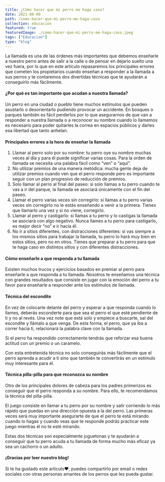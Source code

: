 ```yaml
---
title: ¿Cómo hacer que mi perro me haga caso?
date: 2021-08-09
path: /como-hacer-que-mi-perro-me-haga-caso
collection: educacion
featured: true
featuredImage: ./como-hacer-que-mi-perro-me-haga-caso.jpeg
tags: ["Educacion"]
type: "blog"
---
```


La llamada es una de las órdenes más importantes que debemos enseñarle a nuestro perro antes de salir a la calle o de pensar en dejarlo suelto una vez fuera, por lo que en este artículo repasaremos los principales errores que cometen los propietarios cuando enseñan a responder a la llamada a sus perros y te contaremos dos divertidas técnicas que te ayudarán a conseguirlo más fácilmente.


#### ¿Por qué es tan importante que acudan a nuestra llamada?

Un perro en una ciudad o pueblo tiene muchos estímulos que pueden asustarlo o desorientarlo pudiendo provocar un accidente. En bosques o parques también es fácil perderlos por lo que asegurarnos de que van a responder a nuestra llamada o a reconocer su nombre cuando lo llamemos es necesario para poder quitarles la correa en espacios públicos y darles esa libertad que tanto anhelan.


#### Principales errores a la hora de enseñar la llamada

1. Llamar al perro solo por su nombre: tu perro oye su nombre muchas veces al día y para él puede significar varias cosas. Para la orden de llamada se necesita una palabra fácil como “ven” o “aquí”.
2. No utilizar premios de una manera metódica: mucha gente deja de utilizar premios cuando ven que el perro responde pero es importante seguir con un plan progresivo de reducción de premios.
3. Solo llamar al perro al final del paseo: si solo llamas a tu perro cuando te vas a ir del parque, la llamada se asociará únicamente con el fin del paseo.
4. Llamar el perro varias veces sin corregirlo: si llamas a tu perro varias veces sin corregirlo no le estás enseñando a venir a la primera. Tienes que llamarlo una vez y si no viene, corregirlo.
5. Llamar al perro y castigarlo: si llamas a tu perro y lo castigas la llamada se asociará con algo negativo. Nunca llames a tu perro para castigarlo, es mejor decir “no” e ir hacia él. 
6. No ir a sitios diferentes, con distracciones diferentes: si vas siempre a los mismos sitios para trabajar la llamada, tu perro lo hará muy bien en estos sitios, pero no en otros. Tienes que preparar a tu perro para que te haga caso en distintos sitios y con diferentes distracciones.


#### Cómo enseñarle a que responda a tu llamada

Existen muchos trucos y ejercicios basados en premiar al perro para enseñarle a que responda a tu llamada. Nosotros te enseñamos una técnica con grandes resultados que consiste en jugar con la emoción del perro a tu favor para enseñarle a responder ante los estímulos de llamada. 


#### Técnica del escondite

En vez de colocarte delante del perro y esperar a que responda cuando lo llames, deberás esconderte para que sea el perro el que esté pendiente de ti y no al revés. Una vez note que está solo y empiece a   buscarte, sal del escondite y llámalo a que venga. De esta forma, el perro, que ya iba a correr hacia ti, relacionará la palabra clave con la llamada.

Si el perro ha respondido correctamente tendrás que reforzar esa buena actitud con un premio o un caramelo. 

Con esta entretenida técnica no solo conseguirás más fácilmente que el perro aprenda a acudir a ti sino que también te convertirás en un estímulo muy interesante para él.


#### Técnica pilla-pilla para que reconozca su nombre

Otro de los principales dolores de cabeza para los padres primerizos es conseguir que el perro responda a su nombre. Para ello, te recomendamos la técnica del pilla-pilla.

El juego consiste en llamar a tu perro por su nombre y salir corriendo lo más rápido que puedas en una dirección opuesta a la del perro. Las primeras veces será muy importante asegurarte de que el perro te está mirando cuando lo hagas y cuando veas que te responde podrás practicar este juego mientras él no te esté mirando.

Estas dos técnicas son especialmente juguetonas y te ayudarán a conseguir que tu perro acuda a tu llamada de forma mucho más eficaz ya sea un cachorro o un adulto.


#### ¡Gracias por leer nuestro blog!

Si te ha gustado este artículo❤, puedes compartirlo por email o redes sociales con otras personas amantes de los perros que les pueda gustar.

